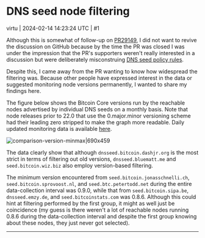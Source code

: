 # DNS seed node filtering

virtu | 2024-02-14 14:23:24 UTC | #1

Although this is somewhat of follow-up on [PR29149](https://github.com/bitcoin/bitcoin/pull/29149), I did not want to revive the discussion on GitHub because by the time the PR was closed I was under the impression that the PR's supporters weren't really interested in a discussion but were deliberately misconstruing [DNS seed policy rules](https://github.com/bitcoin/bitcoin/blob/baed5edeb611d949982c849461949c645f8998a7/doc/dnsseed-policy.md).

Despite this, I came away from the PR wanting to know how widespread the filtering was. Because other people have expressed interest in the data or suggested monitoring node versions permanently, I wanted to share my findings here.

The figure below shows the Bitcoin Core versions run by the reachable nodes advertised by individual DNS seeds on a monthly basis. Note that node releases prior to 22.0 that use the 0.major.minor versioning scheme had their leading zero stripped to make the graph more readable. Daily updated monitoring data is available [here](https://21.ninja/dns-seeds/node-version-range/).

![comparison-version-minmax|690x459](upload://lLrgKcsbNmzIZDPZwpDrmro95ow.png)

The data clearly show that although `dnsseed.bitcoin.dashjr.org` is the most strict in terms of filtering out old versions, `dnsseed.bluematt.me` and `seed.bitcoin.wiz.biz` also employ version-based filtering.

The minimum version encountered from `seed.bitcoin.jonasschnelli.ch`, `seed.bitcoin.sprovoost.nl`, and `seed.btc.petertodd.net` during the entire data-collection interval was 0.9.0, while that from `seed.bitcoin.sipa.be`, `dnsseed.emzy.de`, and `seed.bitcoinstats.com` was 0.8.6. Although this could hint at filtering performed by the first group, it might as well just be coincidence (my guess is there weren't a lot of reachable nodes running 0.8.6 during the data-collection interval and despite the first group knowing about these nodes, they just never got selected).

-------------------------


